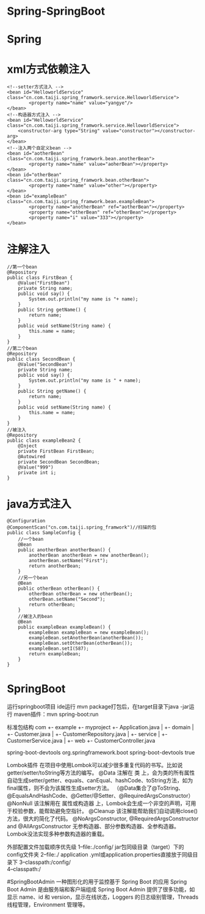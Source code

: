 # Spring-SpringBoot

# Spring
# xml方式依赖注入
```
<!--setter方式注入 -->
<bean id="HelloworldService" class="cn.com.taiji.spring_framwork.service.HelloworldService">
		<property name="name" value="yangye"/>
</bean>
<!--构造器方式注入 -->
<bean id="HelloworldService" class="cn.com.taiji.spring_framwork.service.HelloworldService">
	<constructor-arg type="String" value="constructor"></constructor-arg>
</bean>
<!--注入两个自定义bean -->
<bean id="aotherBean" class="cn.com.taiji.spring_framwork.bean.anotherBean">
		<property name="name" value="aoherBean"></property>
</bean>
<bean id="otherBean" class="cn.com.taiji.spring_framwork.bean.otherBean">
		<property name="name" value="other"></property>
</bean>
<bean id="exampleBean" class="cn.com.taiji.spring_framwork.bean.exampleBean">
		<property name="anotherBean" ref="aotherBean"></property>
		<property name="otherBean" ref="otherBean"></property>
		<property name="i" value="333"></property>
</bean>
```

# 注解注入
```
//第一个bean
@Repository
public class FirstBean {
	@Value("FirstBean")
	private String name;
	public void say() {
		System.out.println("my name is "+ name);
	}
	public String getName() {
		return name;
	}
	public void setName(String name) {
		this.name = name;
	}	
}
//第二个bean
@Repository
public class SecondBean {
	@Value("SecondBean")
	private String name;
	public void say() {
		System.out.println("my name is " + name);
	}
	public String getName() {
		return name;
	}
	public void setName(String name) {
		this.name = name;
	}
}
//被注入
@Repository
public class exampleBean2 {
	@Inject
	private FirstBean FirstBean;
	@Autowired
	private SecondBean SecondBean;
	@Value("999")
	private int i;
}
```
# java方式注入
```
@Configuration
@ComponentScan("cn.com.taiji.spring_framwork")//扫描的包
public class SampleConfig {
	//一个bean
	@Bean
	public anotherBean anotherBean() {
		anotherBean anotherBean = new anotherBean();
		anotherBean.setName("First");
		return anotherBean;
	}
	//另一个bean
	@Bean 
	public otherBean otherBean() {
		otherBean otherBean = new otherBean();
		otherBean.setName("Second");
		return otherBean;
	}
	//被注入的bean
	@Bean
	public exampleBean exampleBean() {
		exampleBean exampleBean = new exampleBean();
		exampleBean.setAnotherBean(anotherBean());
		exampleBean.setOtherBean(otherBean());
		exampleBean.setI(587);
		return exampleBean;		
	}
}
```
# SpringBoot
运行springboot项目
	ide运行
	mvn package打包后，在target目录下java -jar运行
	maven插件：mvn spring-boot:run

标准包结构
com
 +- example
 	+- myproject
		 +- Application.java
		 |
		 +- domain
		 | 	+- Customer.java
		 | 	+- CustomerRepository.java
		 |
		 +- service
		 | 	+- CustomerService.java
		 |
		 +- web
 			+- CustomerController.java

spring-boot-devtools 
		<!-- spring-boot-devtools 热部署 热启动 -->
		<!-- 项目开发过程中————不用频繁进行重启项目的工作 -->
		<dependency>
			<groupId>org.springframework.boot</groupId>
			<artifactId>spring-boot-devtools</artifactId>
			<optional>true</optional> <!-- 控制 -->
		</dependency>


Lombok插件
	在项目中使用Lombok可以减少很多重复代码的书写。比如说getter/setter/toString等方法的编写。
	@Data 注解在  类  上，会为类的所有属性自动生成setter/getter、equals、canEqual、hashCode、toString方法，如为final属性，则不会为该属性生成setter方法。
		（@Data集合了@ToString、@EqualsAndHashCode、@Getter/@Setter、@RequiredArgsConstructor）
	@NonNull 该注解用在  属性或构造器  上，Lombok会生成一个非空的声明，可用于校验参数，能帮助避免空指针。
	@Cleanup 该注解能帮助我们自动调用close()方法，很大的简化了代码。
	@NoArgsConstructor, @RequiredArgsConstructor and @AllArgsConstructor 无参构造器、部分参数构造器、全参构造器。Lombok没法实现多种参数构造器的重载。
	


外部配置文件加载顺序优先级
1–file:./config/                 jar包同级目录（target）下的config文件夹
2–file:./		    application .yml或application.properties直接放于同级目录下
3–classpath:/config/   
4–classpath:/

#SpringBootAdmin
  一种图形化的用于监控基于 Spring Boot 的应用
  Spring Boot Admin 是由服务端和客户端组成
  Spring Boot Admin 提供了很多功能，如显示 name、id 和 version，显示在线状态，Loggers 的日志级别管理，Threads 线程管理，Environment 管理等。
  

